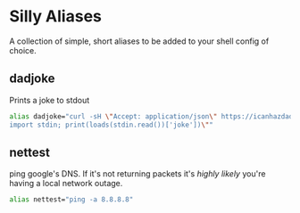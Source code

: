 # Silly Aliases

A collection of simple, short aliases to be added to your shell config of
choice.

## dadjoke
Prints a joke to stdout
```bash
alias dadjoke="curl -sH \"Accept: application/json\" https://icanhazdadjoke.com/ | cat | python -c \"from json import loads;from sys
import stdin; print(loads(stdin.read())['joke'])\""
```

## nettest
ping google's DNS.  If it's not returning packets it's *highly likely* you're
having a local network outage.
```bash
alias nettest="ping -a 8.8.8.8"
```
